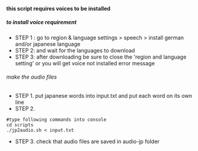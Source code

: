 #### this script requires voices to be installed

##### to install voice requirement
* STEP 1 : go to region & language settings > speech > install german and/or japanese language
* STEP 2: and wait for the languages to download
* STEP 3: after downloading be sure to close the 'region and language setting' or you will get voice not installed error message

###### make the audio files
* STEP 1. put japanese words into input.txt and put each word on its own line
* STEP 2.  
```
#type following commands into console 
cd scripts
./jp2audio.sh < input.txt
```
  

* STEP 3. check that audio files are saved in audio-jp folder
